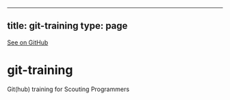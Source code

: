 
---
title: git-training
type: page
---

[See on GitHub](https://github.com/jakeroggenbuck/git-training/)

# git-training
Git(hub) training for Scouting Programmers
